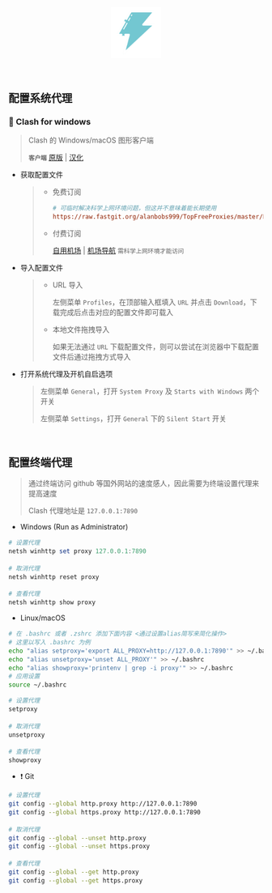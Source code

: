 &nbsp;

<p align="center">
  <img src="../assets/proxy.svg" width="20%" alt="proxy" />
</p>

&nbsp;

## 配置系统代理

### 🍪 Clash for windows

> Clash 的 Windows/macOS 图形客户端
>
> **`客户端`** [原版](https://github.com/Fndroid/clash_for_windows_pkg/releases) | [汉化](https://github.com/ender-zhao/Clash-for-Windows_Chinese/releases)

- 获取配置文件

  > - 免费订阅
  >
  >   ```ini
  >   # 可临时解决科学上网环境问题，但这并不意味着能长期使用
  >   https://raw.fastgit.org/alanbobs999/TopFreeProxies/master/Eternity.yml
  >   ```
  >
  > - 付费订阅
  >
  >   [自用机场](https://miaona.xyz/#/register?code=WTY6zBdn) | [机场导航](https://52.mk/) `需科学上网环境才能访问`

- 导入配置文件

  > - URL 导入
  >
  >   左侧菜单 `Profiles`，在顶部输入框填入 `URL` 并点击 `Download`，下载完成后点击对应的配置文件即可载入
  >
  > - 本地文件拖拽导入
  >
  >   如果无法通过 `URL` 下载配置文件，则可以尝试在浏览器中下载配置文件后通过拖拽方式导入

- 打开系统代理及开机自启选项

  > 左侧菜单 `General`，打开 `System Proxy` 及 `Starts with Windows` 两个开关
  >
  > 左侧菜单 `Settings`，打开 `General` 下的 `Silent Start` 开关

&nbsp;

## 配置终端代理

> 通过终端访问 github 等国外网站的速度感人，因此需要为终端设置代理来提高速度
>
> Clash 代理地址是 `127.0.0.1:7890`

- Windows (Run as Administrator)

```powershell
# 设置代理
netsh winhttp set proxy 127.0.0.1:7890

# 取消代理
netsh winhttp reset proxy

# 查看代理
netsh winhttp show proxy
```

- Linux/macOS

```bash
# 在 .bashrc 或者 .zshrc 添加下面内容 <通过设置alias简写来简化操作>
# 这里以写入 .bashrc 为例
echo "alias setproxy='export ALL_PROXY=http://127.0.0.1:7890'" >> ~/.bashrc
echo "alias unsetproxy='unset ALL_PROXY'" >> ~/.bashrc
echo "alias showproxy='printenv | grep -i proxy'" >> ~/.bashrc
# 应用设置
source ~/.bashrc
```

```bash
# 设置代理
setproxy

# 取消代理
unsetproxy

# 查看代理
showproxy
```

- ❗ Git

```bash
# 设置代理
git config --global http.proxy http://127.0.0.1:7890
git config --global https.proxy http://127.0.0.1:7890

# 取消代理
git config --global --unset http.proxy
git config --global --unset https.proxy

# 查看代理
git config --global --get http.proxy
git config --global --get https.proxy
```
